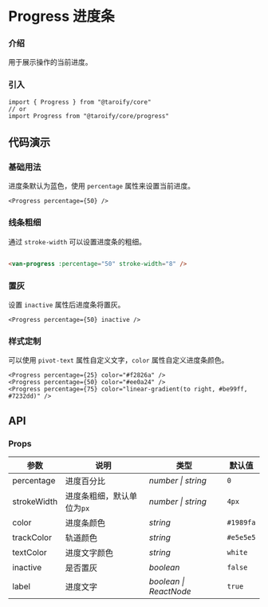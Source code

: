 # Progress 进度条

### 介绍

用于展示操作的当前进度。

### 引入

```tsx
import { Progress } from "@taroify/core"
// or
import Progress from "@taroify/core/progress"
```

## 代码演示

### 基础用法

进度条默认为蓝色，使用 `percentage` 属性来设置当前进度。

```tsx
<Progress percentage={50} />
```

### 线条粗细

通过 `stroke-width` 可以设置进度条的粗细。

```html

<van-progress :percentage="50" stroke-width="8" />
```

### 置灰

设置 `inactive` 属性后进度条将置灰。

```tsx
<Progress percentage={50} inactive />
```

### 样式定制

可以使用 `pivot-text` 属性自定义文字，`color` 属性自定义进度条颜色。

```tsx
<Progress percentage={25} color="#f2826a" />
<Progress percentage={50} color="#ee0a24" />
<Progress percentage={75} color="linear-gradient(to right, #be99ff, #7232dd)" />
```

## API

### Props

| 参数 | 说明 | 类型 | 默认值 |
| --- | --- | --- | --- |
| percentage | 进度百分比 | _number \| string_ | `0` |
| strokeWidth | 进度条粗细，默认单位为`px` | _number \| string_ | `4px` |
| color | 进度条颜色 | _string_ | `#1989fa` |
| trackColor | 轨道颜色 | _string_ | `#e5e5e5` |
| textColor | 进度文字颜色 | _string_ | `white` |
| inactive | 是否置灰 | _boolean_ | `false` |
| label | 进度文字 | _boolean \| ReactNode_ | `true` |
